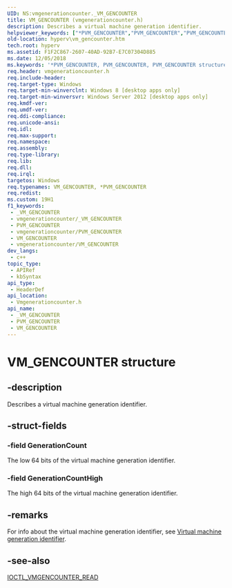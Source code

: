 ```yaml
---
UID: NS:vmgenerationcounter._VM_GENCOUNTER
title: VM_GENCOUNTER (vmgenerationcounter.h)
description: Describes a virtual machine generation identifier.
helpviewer_keywords: ["*PVM_GENCOUNTER","PVM_GENCOUNTER","PVM_GENCOUNTER structure pointer","VM_GENCOUNTER","VM_GENCOUNTER structure","hyperv.vm_gencounter","vmgenerationcounter/PVM_GENCOUNTER","vmgenerationcounter/VM_GENCOUNTER"]
old-location: hyperv\vm_gencounter.htm
tech.root: hyperv
ms.assetid: F1F2C867-2607-40AD-92B7-E7C07304D885
ms.date: 12/05/2018
ms.keywords: '*PVM_GENCOUNTER, PVM_GENCOUNTER, PVM_GENCOUNTER structure pointer, VM_GENCOUNTER, VM_GENCOUNTER structure, hyperv.vm_gencounter, vmgenerationcounter/PVM_GENCOUNTER, vmgenerationcounter/VM_GENCOUNTER'
req.header: vmgenerationcounter.h
req.include-header: 
req.target-type: Windows
req.target-min-winverclnt: Windows 8 [desktop apps only]
req.target-min-winversvr: Windows Server 2012 [desktop apps only]
req.kmdf-ver: 
req.umdf-ver: 
req.ddi-compliance: 
req.unicode-ansi: 
req.idl: 
req.max-support: 
req.namespace: 
req.assembly: 
req.type-library: 
req.lib: 
req.dll: 
req.irql: 
targetos: Windows
req.typenames: VM_GENCOUNTER, *PVM_GENCOUNTER
req.redist: 
ms.custom: 19H1
f1_keywords:
 - _VM_GENCOUNTER
 - vmgenerationcounter/_VM_GENCOUNTER
 - PVM_GENCOUNTER
 - vmgenerationcounter/PVM_GENCOUNTER
 - VM_GENCOUNTER
 - vmgenerationcounter/VM_GENCOUNTER
dev_langs:
 - c++
topic_type:
 - APIRef
 - kbSyntax
api_type:
 - HeaderDef
api_location:
 - Vmgenerationcounter.h
api_name:
 - _VM_GENCOUNTER
 - PVM_GENCOUNTER
 - VM_GENCOUNTER
---
```


# VM_GENCOUNTER structure


## -description

Describes a virtual machine generation identifier.

## -struct-fields

### -field GenerationCount

The low 64 bits of the virtual machine generation identifier.

### -field GenerationCountHigh

The high 64 bits of the virtual machine generation identifier.

## -remarks

For info about the virtual machine generation identifier, see <a href="/windows/desktop/HyperV_v2/virtual-machine-generation-identifier">Virtual machine generation identifier</a>.

## -see-also

<a href="/windows/desktop/api/vmgenerationcounter/ni-vmgenerationcounter-ioctl_vmgencounter_read">IOCTL_VMGENCOUNTER_READ</a>

